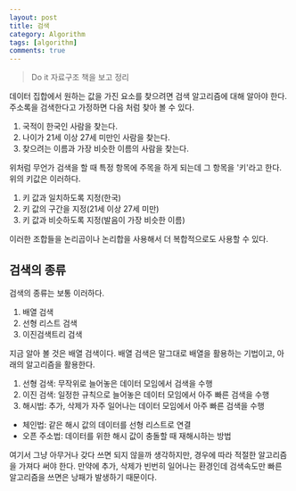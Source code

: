 ```yaml
---
layout: post
title: 검색
category: Algorithm
tags: [algorithm]
comments: true
---
```


> Do it 자료구조 책을 보고 정리

데이터 집합에서 원하는 값을 가진 요소를 찾으려면 검색 알고리즘에 대해 알아야 한다.
주소록을 검색한다고 가정하면 다음 처럼 찾아 볼 수 있다.
1. 국적이 한국인 사람을 찾는다.
2. 나이가 21세 이상 27세 미만인 사람을 찾는다.
3. 찾으려는 이름과 가장 비슷한 이름의 사람을 찾는다.

위처럼 무언가 검색을 할 때 특정 항목에 주목을 하게 되는데 그 항목을 '키'라고 한다. 위의 키값은 이러하다.
1. 키 값과 일치하도록 지정(한국)
2. 키 값의 구간을 지정(21세 이상 27세 미만)
3. 키 값과 비슷하도록 지정(발음이 가장 비슷한 이름)

이러한 조합들을 논리곱이나 논리합을 사용해서 더 복합적으로도 사용할 수 있다.

## 검색의 종류
검색의 종류는 보통 이러하다.

1. 배열 검색
2. 선형 리스트 검색
3. 이진검색트리 검색

지금 알아 볼 것은 배열 검색이다. 배열 검색은 말그대로 배열을 활용하는 기법이고, 아래의 알고리즘을 활용한다.
1. 선형 검색: 무작위로 늘어놓은 데이터 모임에서 검색을 수행
2. 이진 검색: 일정한 규칙으로 늘어놓은 데이터 모임에서 아주 빠른 검색을 수행
3. 해시법: 추가, 삭제가 자주 일어나는 데이터 모임에서 아주 빠른 검색을 수행
  - 체인법: 같은 해시 값의 데이터를 선형 리스트로 연결
  - 오픈 주소법: 데이터를 위한 해시 값이 충돌할 때 재해시하는 방법

여기서 그냥 아무거나 갖다 쓰면 되지 않을까 생각하지만, 경우에 따라 적절한 알고리즘을 가져다 써야 한다.
만약에 추가, 삭제가 빈번히 일어나는 환경인데 검색속도만 빠른 알고리즘을 쓰면은 낭패가 발생하기 때문이다.
